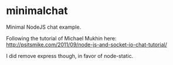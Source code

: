 minimalchat
===========

Minimal NodeJS chat example.

Following the tutorial of Michael Mukhin here:
http://psitsmike.com/2011/09/node-js-and-socket-io-chat-tutorial/

I did remove express though, in favor of node-static.
